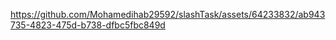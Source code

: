 

https://github.com/Mohamedihab29592/slashTask/assets/64233832/ab943735-4823-475d-b738-dfbc5fbc849d

